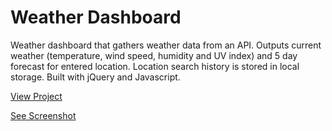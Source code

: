 # Weather Dashboard

Weather dashboard that gathers weather data from an API. Outputs current weather (temperature, wind speed, humidity and UV index) and 5 day forecast for entered location. Location search history is stored in local storage. Built with jQuery and Javascript.

[View Project](https://jamesravelle.github.io/weather-dashboard/)

[See Screenshot](https://raw.githubusercontent.com/jamesravelle/weather-dashboard/master/assets/screenshot.PNG)